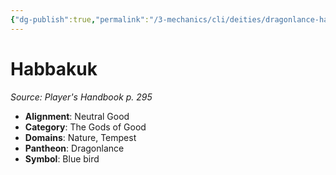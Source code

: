 ```yaml
---
{"dg-publish":true,"permalink":"/3-mechanics/cli/deities/dragonlance-habbakuk-phb/","tags":["ttrpg-cli/compendium/src/5e/phb","ttrpg-cli/deity/dragonlance","ttrpg-cli/domain/nature","ttrpg-cli/domain/tempest"],"noteIcon":""}
---
```


# Habbakuk
*Source: Player's Handbook p. 295* 

- **Alignment**: Neutral Good
- **Category**: The Gods of Good
- **Domains**: Nature, Tempest
- **Pantheon**: Dragonlance
- **Symbol**: Blue bird